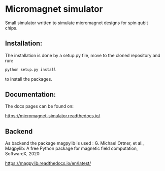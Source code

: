 # Micromagnet simulator
Small simulator written to simulate micromagnet designs for spin qubit chips.

## Installation:
The installation is done by a setup.py file, move to the cloned repository and run:
```bash
python setup.py install
```
to install the packages.

## Documentation:
The docs pages can be found on:

https://micromagnet-simulator.readthedocs.io/

## Backend
As backend the package magpylib is used :
G. Michael Ortner, et al., Magpylib: A free Python package for magnetic field computation, SoftwareX, 2020

https://magpylib.readthedocs.io/en/latest/
